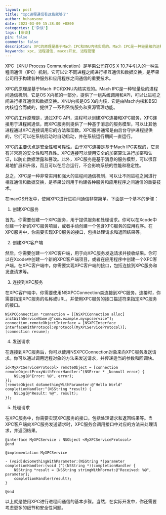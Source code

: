 ```yaml
---
layout: post
title: "xpc进程通信看这篇就够了"
author: huhansome
date: 2023-03-09 15:38:00 +0800
categories: ['杂谈']
tags: [杂谈]
pin: false
comments: false
description: XPC的原理是基于Mach IPC和XNU内核实现的。Mach IPC是一种轻量级的进程间通信机制，它是OS X内核的一部分，提供了一组系统调用和API，可以让进程之间进行相互通信和数据交换。XNU内核是OS X的内核，它是由Mach内核和BSD内核组合而成的，提供了一系列系统服务和资源管理功能。
keywords: xpc, 进程通信, macos开发, 进程管理
---
```



XPC（XNU Process Communication）是苹果公司在OS X 10.7中引入的一种进程间通信（IPC）机制。它可以让不同进程之间进行相互通信和数据交换，是苹果公司用于构建各种服务和应用程序之间通信的重要技术。

XPC的原理是基于Mach IPC和XNU内核实现的。Mach IPC是一种轻量级的进程间通信机制，它是OS X内核的一部分，提供了一组系统调用和API，可以让进程之间进行相互通信和数据交换。XNU内核是OS X的内核，它是由Mach内核和BSD内核组合而成的，提供了一系列系统服务和资源管理功能。

XPC的工作原理是，通过XPC API，进程可以创建XPC连接和XPC服务，XPC连接用于进程间通信，而XPC服务则提供了一种基于消息的服务模型，可以让其他进程通过XPC连接调用它的方法和函数。XPC服务通常是由后台守护进程提供的，它们可以在系统启动时自动启动，并在系统运行期间一直运行。

XPC的主要优点是安全性和可靠性。由于XPC连接是基于Mach IPC实现的，它具有非常高的安全性和可靠性。XPC连接可以使用安全的加密算法进行加密和认证，以防止数据泄露和篡改。此外，XPC服务是基于消息的服务模型，可以很容易地扩展和升级，而且可以在后台运行，不会影响系统的性能和稳定性。

总之，XPC是一种非常实用和强大的进程间通信机制，可以让不同进程之间进行相互通信和数据交换，是苹果公司用于构建各种服务和应用程序之间通信的重要技术。


在macOS开发中，使用XPC进行进程间通信非常简单。下面是一个基本的步骤：

1. 创建XPC服务

首先，你需要创建一个XPC服务，用于提供服务和处理请求。你可以在Xcode中创建一个新的XPC服务项目，或者手动创建一个包含XPC服务的应用程序。在XPC服务中，你需要实现XPC服务的接口，包括处理请求和返回结果等。

2. 创建XPC客户端

然后，你需要创建一个XPC客户端，用于向XPC服务发送请求并接收结果。你可以在Xcode中创建一个新的XPC客户端项目，或者在应用程序中创建一个XPC客户端。在XPC客户端中，你需要实现XPC客户端的接口，包括连接到XPC服务和发送请求等。

3. 连接到XPC服务

在XPC客户端中，你需要使用NSXPCConnection类连接到XPC服务。连接时，你需要指定XPC服务的名称或URL，并使用XPC服务的接口描述符来指定XPC服务的接口。

``` objc
NSXPCConnection *connection = [[NSXPCConnection alloc] initWithServiceName:@"com.example.myxpcservice"];
connection.remoteObjectInterface = [NSXPCInterface interfaceWithProtocol:@protocol(MyXPCServiceProtocol)];
[connection resume];
```

4. 发送请求

在连接到XPC服务后，你可以使用NSXPCConnection对象来向XPC服务发送请求。你可以通过调用远程对象的方法来发送请求，并传递适当的参数和回调块。

```objc
id<MyXPCServiceProtocol> remoteObject = [connection remoteObjectProxyWithErrorHandler:^(NSError * _Nonnull error) {
    NSLog(@"Error: %@", error);
}];
[remoteObject doSomethingWithParameter:@"Hello World" completionHandler:^(NSString *result) {
    NSLog(@"Result: %@", result);
}];
```

5. 处理请求

在XPC服务中，你需要实现XPC服务的接口，包括处理请求和返回结果等。当XPC客户端向XPC服务发送请求时，XPC服务会调用接口中对应的方法来处理请求，并返回结果。

```objc
@interface MyXPCService : NSObject <MyXPCServiceProtocol>
@end

@implementation MyXPCService

- (void)doSomethingWithParameter:(NSString *)parameter completionHandler:(void (^)(NSString *))completionHandler {
    NSString *result = [NSString stringWithFormat:@"Received: %@", parameter];
    completionHandler(result);
}

@end
```

以上就是使用XPC进行进程间通信的基本步骤。当然，在实际开发中，你还需要考虑更多的细节和安全性问题。

